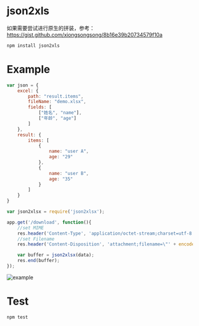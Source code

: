 # json2xls

如果需要尝试进行原生的拼装，参考：https://gist.github.com/xiongsongsong/8b16e39b20734579f10a

```bash
npm install json2xls
```
# Example

```javascript
var json = {
    excel: {
        path: "result.items",
        fileName: "demo.xlsx",
        fields: [
            ["姓名", "name"],
            ["年龄", "age"]
        ]
    },
    result: {
        items: [
            {
                name: "user A",
                age: "29"
            },
            {
                name: "user B",
                age: "35"
            }
        ]
    }
}

var json2xlsx = require('json2xlsx');

app.get('/download', function(){
    //set MIME
    res.header('Content-Type', 'application/octet-stream;charset=utf-8');
    //set Filename
    res.header('Content-Disposition', 'attachment;filename=\"' + encodeURIComponent(excel.fileName) + '\"');

    var buffer = json2xlsx(data);
    res.end(buffer);
});

```

![example](https://cloud.githubusercontent.com/assets/342509/13385467/0fa90e50-dedc-11e5-9eee-a9e2566d50cb.png)


# Test

```bash
npm test
```
